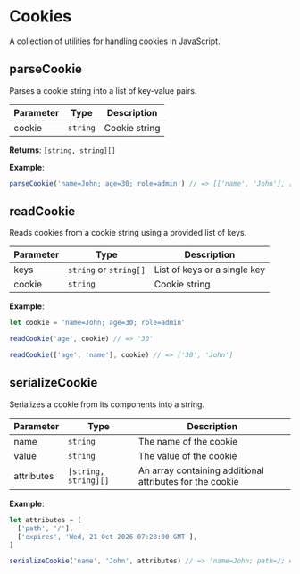 # Cookies

A collection of utilities for handling cookies in JavaScript.

## parseCookie

Parses a cookie string into a list of key-value pairs.

| Parameter | Type     | Description   |
| --------- | -------- | ------------- |
| cookie    | `string` | Cookie string |

**Returns**: `[string, string][]`

**Example**:

```javascript
parseCookie('name=John; age=30; role=admin') // => [['name', 'John'], ['age', '30'], ['role', 'admin']]
```

## readCookie

Reads cookies from a cookie string using a provided list of keys.

| Parameter | Type                   | Description                  |
| --------- | ---------------------- | ---------------------------- |
| keys      | `string` or `string[]` | List of keys or a single key |
| cookie    | `string`               | Cookie string                |

**Example**:

```javascript
let cookie = 'name=John; age=30; role=admin'

readCookie('age', cookie) // => '30'

readCookie(['age', 'name'], cookie) // => ['30', 'John']
```

## serializeCookie

Serializes a cookie from its components into a string.

| Parameter  | Type                 | Description                                              |
| ---------- | -------------------- | -------------------------------------------------------- |
| name       | `string`             | The name of the cookie                                   |
| value      | `string`             | The value of the cookie                                  |
| attributes | `[string, string][]` | An array containing additional attributes for the cookie |

**Example**:

```javascript
let attributes = [
  ['path', '/'],
  ['expires', 'Wed, 21 Oct 2026 07:28:00 GMT'],
]

serializeCookie('name', 'John', attributes) // => 'name=John; path=/; expires=Wed, 21 Oct 2026 07:28:00 GMT'
```
